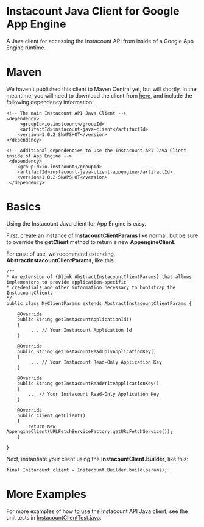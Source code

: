 # Instacount Java Client for Google App Engine
A Java client for accessing the Instacount API from inside of a Google App Engine runtime.

# Maven
We haven't published this client to Maven Central yet, but will shortly.  In the meantime, you will need to download the 
client from [here](https://github.com/instacount/instacount-java-client/releases/tag/instacount-java-client-1.0.2), and 
include the following dependency information:
    
    <!-- The main Instacount API Java Client -->
    <dependency>
         <groupId>io.instcount</groupId>
         <artifactId>instacount-java-client</artifactId>
        <version>1.0.2-SNAPSHOT</version>
    </dependency>
    
    <!-- Additional dependencies to use the Instacount API Java Client inside of App Engine -->
     <dependency>
        <groupId>io.instcount</groupId>
        <artifactId>instacount-java-client-appengine</artifactId>
        <version>1.0.2-SNAPSHOT</version>
     </dependency>
    
# Basics
Using the Instacount Java client for App Engine is easy.  

First, create an instance of <b>InstacountClientParams</b> like normal, but be sure to override the <b>getClient</b> method
to return a new <b>AppengineClient</b>.  

For ease of use, we recommend extending <b>AbstractInstacountClientParams</b>, like this:
 
    /**
    * An extension of {@link AbstractInstacountClientParams} that allows implementors to provide application-specific 
    * credentials and other information necessary to bootstrap the InstacountClient. 
    */
    public class MyClientParams extends AbstractInstacountClientParams {
    	
    	@Override
    	public String getInstacountApplicationId()
    	{
    		 ... // Your Instacount Application Id
    	}
    
    	@Override
    	public String getInstacountReadOnlyApplicationKey()
    	{
    		 ... // Your Instacount Read-Only Application Key
        }
    
    	@Override
    	public String getInstacountReadWriteApplicationKey()
    	{
    	    ... // Your Instacount Read-Only Application Key
    	}
    	
    	@Override
        public Client getClient()
        {
            return new AppengineClient(URLFetchServiceFactory.getURLFetchService());
        }
        
    }
    
Next, instantiate your client using the <b>InstacountClient.Builder</b>, like this:

    final Instacount client = Instacount.Builder.build(params);

# More Examples
For more examples of how to use the Instacount API Java client, see the unit 
tests in [InstacountClientTest.java](https://github.com/instacount/instacount-java-client/blob/master/appengine-client/src/test/java/io/instacount/client/InstacountClientTest.java).


